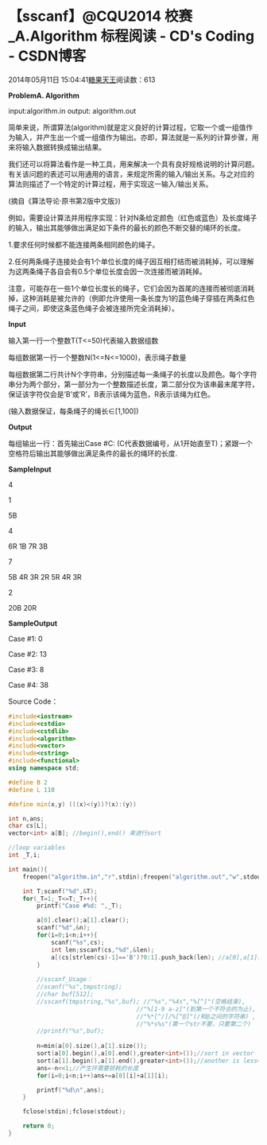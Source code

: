 # 【sscanf】@CQU2014 校赛_A.Algorithm 标程阅读 - CD's Coding - CSDN博客





2014年05月11日 15:04:41[糖果天王](https://me.csdn.net/okcd00)阅读数：613








**ProblemA. Algorithm**

input:algorithm.in output: algorithm.out



简单来说，所谓算法(algorithm)就是定义良好的计算过程，它取一个或一组值作为输入，并产生出一个或一组值作为输出。亦即，算法就是一系列的计算步骤，用来将输入数据转换成输出结果。

我们还可以将算法看作是一种工具，用来解决一个具有良好规格说明的计算问题。有关该问题的表述可以用通用的语言，来规定所需的输入/输出关系。与之对应的算法则描述了一个特定的计算过程，用于实现这一输入/输出关系。

(摘自《算法导论·原书第2版中文版》)

例如，需要设计算法并用程序实现：针对N条给定颜色（红色或蓝色）及长度绳子的输入，输出其能够做出满足如下条件的最长的颜色不断交替的绳环的长度。

1.要求任何时候都不能连接两条相同颜色的绳子。

2.任何两条绳子连接处会有1个单位长度的绳子因互相打结而被消耗掉，可以理解为这两条绳子各自会有0.5个单位长度会因一次连接而被消耗掉。

注意，可能存在一些1个单位长度长的绳子，它们会因为首尾的连接而被彻底消耗掉，这种消耗是被允许的（例即允许使用一条长度为1的蓝色绳子穿插在两条红色绳子之间，即使这条蓝色绳子会被连接所完全消耗掉）。



**Input**

输入第一行一个整数T(T<=50)代表输入数据组数

每组数据第一行一个整数N(1<=N<=1000)，表示绳子数量

每组数据第二行共计N个字符串，分别描述每一条绳子的长度以及颜色。每个字符串分为两个部分，第一部分为一个整数描述长度，第二部分仅为该串最末尾字符，保证该字符仅会是’B’或’R’，B表示该绳为蓝色，R表示该绳为红色。

(输入数据保证，每条绳子的绳长∈[1,100])



**Output**

每组输出一行：首先输出Case #C: (C代表数据编号，从1开始直至T)；紧跟一个空格符后输出其能够做出满足条件的最长的绳环的长度.



**SampleInput**

4

1

5B

4

6R 1B 7R 3B

7

5B 4R 3R 2R 5R 4R 3R

2

20B 20R



**SampleOutput**

Case #1: 0

Case #2: 13

Case #3: 8

Case #4: 38




Source Code：



```cpp
#include<iostream>
#include<cstdio>
#include<cstdlib>
#include<algorithm>
#include<vector>
#include<cstring>
#include<functional>
using namespace std;

#define B 2
#define L 110

#define min(x,y) (((x)<(y))?(x):(y))

int n,ans;
char cs[L];
vector<int> a[B]; //begin(),end() 来进行sort

//loop variables
int _T,i;

int main(){
	freopen("algorithm.in","r",stdin);freopen("algorithm.out","w",stdout);

	int T;scanf("%d",&T);
	for(_T=1;_T<=T;_T++){
		printf("Case #%d: ",_T);

		a[0].clear();a[1].clear();
		scanf("%d",&n);
		for(i=0;i<n;i++){
			scanf("%s",cs);
			int len;sscanf(cs,"%d",&len);
			a[(cs[strlen(cs)-1]=='B')?0:1].push_back(len); //a[0],a[1]存储同色的布条
		}
		
		//sscanf_Usage：
		//scanf("%s",tmpstring);
		//char buf[512];
		//sscanf(tmpstring,"%s",buf); //"%s","%4s","%[^]"(空格结束),
									//"%[1-9 a-z]"(到第一个不符合的为止),
									//"%*[^/]/%[^@]"(/和@之间的字符串) ,
									//"%*s%s"(第一个str不要，只要第二个)
		//printf("%s",buf);
		
		n=min(a[0].size(),a[1].size());
		sort(a[0].begin(),a[0].end(),greater<int>());//sort in vector 
		sort(a[1].begin(),a[1].end(),greater<int>());//another is less<int>
		ans=-n<<1;//产生环需要损耗的长度
		for(i=0;i<n;i++)ans+=a[0][i]+a[1][i];

		printf("%d\n",ans);
	}

	fclose(stdin);fclose(stdout);

	return 0;
}
```







